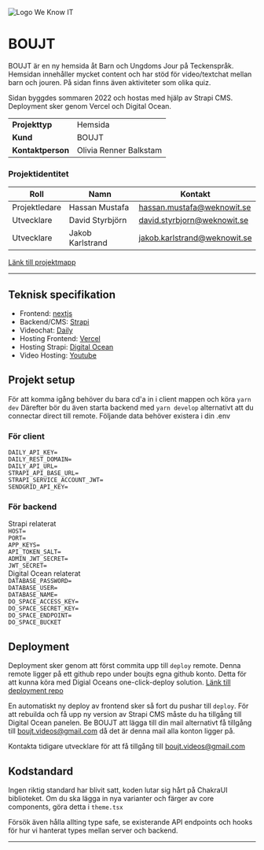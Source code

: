 
![Logo We Know IT](https://code.weknowit.se/logo.png)

# BOUJT
BOUJT är en ny hemsida åt Barn och Ungdoms Jour på Teckenspråk. Hemsidan innehåller mycket content och har stöd för video/textchat mellan barn och jouren. På sidan finns även aktiviteter som olika quiz. 

Sidan byggdes sommaren 2022 och hostas med hjälp av Strapi CMS. Deployment sker genom Vercel och Digital Ocean.

|||
| --- | --- |
| **Projekttyp** | Hemsida |
| **Kund** | BOUJT |
| **Kontaktperson** | Olivia Renner Balkstam |

### Projektidentitet
| Roll | Namn | Kontakt |
| --- | --- | --- |
| Projektledare | Hassan Mustafa | [hassan.mustafa@weknowit.se](mailto:hassan.mustafa@weknowit.se) |
| Utvecklare | David Styrbjörn | [david.styrbjorn@weknowit.se](mailto:david.styrbjorn@weknowit.se) |
| Utvecklare | Jakob Karlstrand | [jakob.karlstrand@weknowit.se](mailto:jakob.karlstrand@weknowit.se) |

[Länk till projektmapp](https://drive.google.com/drive/folders/1Xm0UfjGxjlzC_T4LDVzYVtYv1pdZjgob?usp=sharing)
___
## Teknisk specifikation
* Frontend: [nextjs](https://nextjs.org/)
* Backend/CMS: [Strapi](https://strapi.io/)
* Videochat: [Daily](https://www.daily.co/)
* Hosting Frontend: [Vercel](https://vercel.com/)
* Hosting Strapi: [Digital Ocean](https://www.digitalocean.com/)
* Video Hosting: [Youtube](https://www.youtube.com/)

## Projekt setup
För att komma igång behöver du bara cd'a in i client mappen och köra `yarn dev`
Därefter bör du även starta backend med `yarn develop` alternativt att du connectar direct till remote.
Följande data behöver existera i din .env
### För client
`DAILY_API_KEY=`</br>
`DAILY_REST_DOMAIN=`</br>
`DAILY_API_URL=`</br>
`STRAPI_API_BASE_URL=`</br>
`STRAPI_SERVICE_ACCOUNT_JWT=`</br>
`SENDGRID_API_KEY=`

### För backend
Strapi relaterat</br>
`HOST=`</br>
`PORT=`</br>
`APP_KEYS=`</br>
`API_TOKEN_SALT=`</br>
`ADMIN_JWT_SECRET=`</br>
`JWT_SECRET=`</br>
Digital Ocean relaterat<br/>
`DATABASE_PASSWORD=`</br>
`DATABASE_USER=`</br>
`DATABASE_NAME=`</br>
`DO_SPACE_ACCESS_KEY=`</br>
`DO_SPACE_SECRET_KEY=`</br>
`DO_SPACE_ENDPOINT=`</br>
`DO_SPACE_BUCKET`

## Deployment
Deployment sker genom att först commita upp till `deploy` remote. Denna remote ligger på ett github repo under boujts egna github konto. Detta för att kunna köra med Digial Oceans one-click-deploy solution.
[Länk till deployment repo](https://github.com/boujt/boujt-deployment) 

En automatiskt ny deploy av frontend sker så fort du pushar till `deploy`. För att rebuilda och få upp ny version av Strapi CMS måste du ha tillgång till Digital Ocean panelen. Be BOUJT att lägga till din mail alternativt få tillgång till boujt.videos@gmail.com då det är denna mail alla konton ligger på.

Kontakta tidigare utvecklare för att få tillgång till boujt.videos@gmail.com

## Kodstandard
Ingen riktig standard har blivit satt, koden lutar sig hårt på ChakraUI biblioteket. Om du ska lägga in nya varianter och färger av core components, göra detta i `theme.tsx`

Försök även hålla allting type safe, se existerande API endpoints och hooks för hur vi hanterat types mellan server och backend. 

___